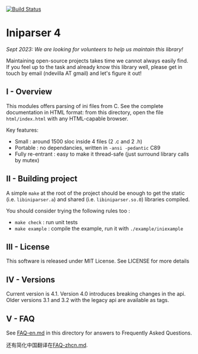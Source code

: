 [![Build Status](https://travis-ci.org/ndevilla/iniparser.svg?branch=master)](https://travis-ci.org/ndevilla/iniparser)

# Iniparser 4 #

*Sept 2023: We are looking for volunteers to help us maintain this library!*

Maintaining open-source projects takes time we cannot always easily find. If you feel up to the task and already know this library well, please get in touch by email (ndevilla AT gmail) and let's figure it out!


## I - Overview

This modules offers parsing of ini files from C.
See the complete documentation in HTML format: from this directory,
open the file `html/index.html` with any HTML-capable browser.

Key features:

 - Small : around 1500 sloc inside 4 files (2 .c and 2 .h)
 - Portable : no dependancies, written in `-ansi -pedantic` C89
 - Fully re-entrant : easy to make it thread-safe (just surround
   library calls by mutex)

## II - Building project

A simple `make` at the root of the project should be enough to get the static
(i.e. `libiniparser.a`) and shared (i.e. `libiniparser.so.0`) libraries compiled.

You should consider trying the following rules too :


 - `make check` : run unit tests
 - `make example` : compile the example, run it with `./example/iniexample`

## III - License

This software is released under MIT License.
See LICENSE for more details

## IV - Versions

Current version is 4.1. Version 4.0 introduces breaking changes in the api.
Older versions 3.1 and 3.2 with the legacy api are available as tags.

## V - FAQ

See [FAQ-en.md](FAQ-en.md) in this directory for answers to Frequently Asked Questions.

还有简化中国翻译在[FAQ-zhcn.md](FAQ-zhcn.md).
